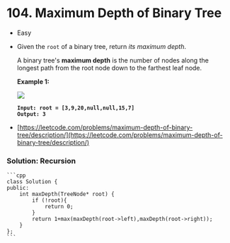 # 104. Maximum Depth of Binary Tree

* Easy
*   Given the `root` of a binary tree, return _its maximum depth_.

    A binary tree's **maximum depth** is the number of nodes along the longest path from the root node down to the farthest leaf node.

    &#x20;

    **Example 1:**

    ![](https://assets.leetcode.com/uploads/2020/11/26/tmp-tree.jpg)

    <pre><code><strong>Input: root = [3,9,20,null,null,15,7]
    </strong><strong>Output: 3
    </strong></code></pre>
* [https://leetcode.com/problems/maximum-depth-of-binary-tree/description/](https://leetcode.com/problems/maximum-depth-of-binary-tree/description/)

### Solution: Recursion

````
```cpp
class Solution {
public:
    int maxDepth(TreeNode* root) {
        if (!root){
            return 0;
        }
        return 1+max(maxDepth(root->left),maxDepth(root->right));
    }
};
```
````
